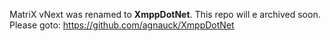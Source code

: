 MatriX vNext was renamed to __XmppDotNet__. This repo will e archived soon.
Please goto: https://github.com/agnauck/XmppDotNet
